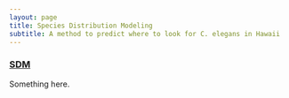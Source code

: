 ```yaml
---
layout: page
title: Species Distribution Modeling
subtitle: A method to predict where to look for C. elegans in Hawaii 
---
```


### [SDM](hhttps://github.com/tcrombie/SDM)

Something here.